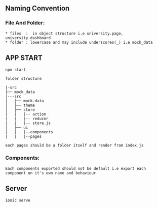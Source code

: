 ##  Naming Convention

### File And Folder:
    * files  :  in object structure i.e university.page, university.dashboard
    * folder : lowercase and may include underscores(_) i.e mock_data

## APP START
    npm start


`folder structure`

    |-src
    ├── mock_data
    |---src
    │   ├── mock.data           
    │   ├── theme                  
    │   ├── store 
    |   |   |-- action
    |   |   |-- reducer
    |   |   |-- store.js          
    │   ├── ui              
    |   |   |--components 
    |   |   |--pages              

    each pages should be a folder itself and render from index.js

### Components:
    Each components exported should not be default i.e export each component on it's own name and behaviour

## Server
    ionic serve
